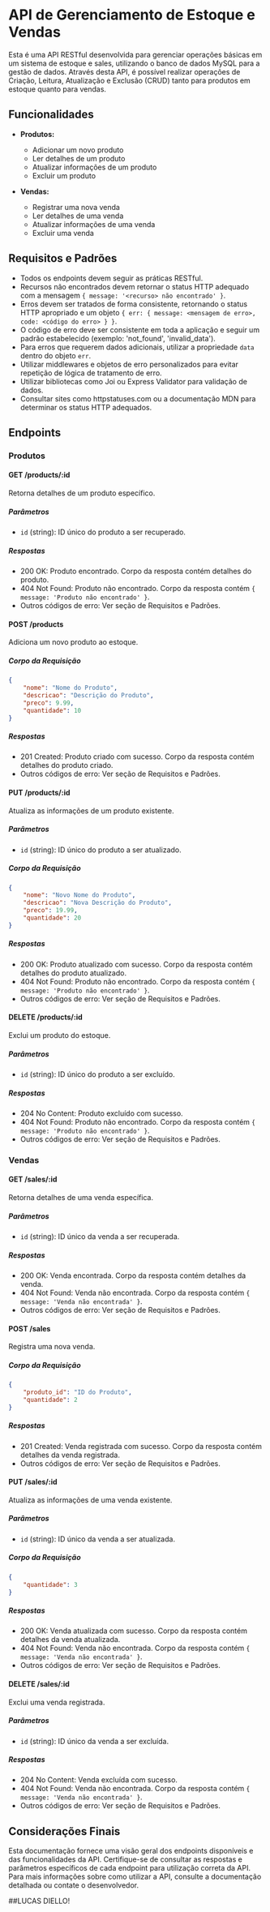 # API de Gerenciamento de Estoque e Vendas

Esta é uma API RESTful desenvolvida para gerenciar operações básicas em um sistema de estoque e sales, utilizando o banco de dados MySQL para a gestão de dados. Através desta API, é possível realizar operações de Criação, Leitura, 
Atualização e Exclusão (CRUD) tanto para produtos em estoque quanto para vendas.

## Funcionalidades

- **Produtos:**
    - Adicionar um novo produto
    - Ler detalhes de um produto
    - Atualizar informações de um produto
    - Excluir um produto

- **Vendas:**
    - Registrar uma nova venda
    - Ler detalhes de uma venda
    - Atualizar informações de uma venda
    - Excluir uma venda

## Requisitos e Padrões

- Todos os endpoints devem seguir as práticas RESTful.
- Recursos não encontrados devem retornar o status HTTP adequado com a mensagem `{ message: '<recurso> não encontrado' }`.
- Erros devem ser tratados de forma consistente, retornando o status HTTP apropriado e um objeto `{ err: { message: <mensagem de erro>, code: <código do erro> } }`.
- O código de erro deve ser consistente em toda a aplicação e seguir um padrão estabelecido (exemplo: 'not_found', 'invalid_data').
- Para erros que requerem dados adicionais, utilizar a propriedade `data` dentro do objeto `err`.
- Utilizar middlewares e objetos de erro personalizados para evitar repetição de lógica de tratamento de erro.
- Utilizar bibliotecas como Joi ou Express Validator para validação de dados.
- Consultar sites como httpstatuses.com ou a documentação MDN para determinar os status HTTP adequados.

## Endpoints

### Produtos

#### GET /products/:id
Retorna detalhes de um produto específico.

##### Parâmetros
- `id` (string): ID único do produto a ser recuperado.

##### Respostas
- 200 OK: Produto encontrado. Corpo da resposta contém detalhes do produto.
- 404 Not Found: Produto não encontrado. Corpo da resposta contém `{ message: 'Produto não encontrado' }`.
- Outros códigos de erro: Ver seção de Requisitos e Padrões.

#### POST /products
Adiciona um novo produto ao estoque.

##### Corpo da Requisição
```json
{
    "nome": "Nome do Produto",
    "descricao": "Descrição do Produto",
    "preco": 9.99,
    "quantidade": 10
}
```

##### Respostas
- 201 Created: Produto criado com sucesso. Corpo da resposta contém detalhes do produto criado.
- Outros códigos de erro: Ver seção de Requisitos e Padrões.

#### PUT /products/:id
Atualiza as informações de um produto existente.

##### Parâmetros
- `id` (string): ID único do produto a ser atualizado.

##### Corpo da Requisição
```json
{
    "nome": "Novo Nome do Produto",
    "descricao": "Nova Descrição do Produto",
    "preco": 19.99,
    "quantidade": 20
}
```

##### Respostas
- 200 OK: Produto atualizado com sucesso. Corpo da resposta contém detalhes do produto atualizado.
- 404 Not Found: Produto não encontrado. Corpo da resposta contém `{ message: 'Produto não encontrado' }`.
- Outros códigos de erro: Ver seção de Requisitos e Padrões.

#### DELETE /products/:id
Exclui um produto do estoque.

##### Parâmetros
- `id` (string): ID único do produto a ser excluído.

##### Respostas
- 204 No Content: Produto excluído com sucesso.
- 404 Not Found: Produto não encontrado. Corpo da resposta contém `{ message: 'Produto não encontrado' }`.
- Outros códigos de erro: Ver seção de Requisitos e Padrões.

### Vendas

#### GET /sales/:id
Retorna detalhes de uma venda específica.

##### Parâmetros
- `id` (string): ID único da venda a ser recuperada.

##### Respostas
- 200 OK: Venda encontrada. Corpo da resposta contém detalhes da venda.
- 404 Not Found: Venda não encontrada. Corpo da resposta contém `{ message: 'Venda não encontrada' }`.
- Outros códigos de erro: Ver seção de Requisitos e Padrões.

#### POST /sales
Registra uma nova venda.

##### Corpo da Requisição
```json
{
    "produto_id": "ID do Produto",
    "quantidade": 2
}
```

##### Respostas
- 201 Created: Venda registrada com sucesso. Corpo da resposta contém detalhes da venda registrada.
- Outros códigos de erro: Ver seção de Requisitos e Padrões.

#### PUT /sales/:id
Atualiza as informações de uma venda existente.

##### Parâmetros
- `id` (string): ID único da venda a ser atualizada.

##### Corpo da Requisição
```json
{
    "quantidade": 3
}
```

##### Respostas
- 200 OK: Venda atualizada com sucesso. Corpo da resposta contém detalhes da venda atualizada.
- 404 Not Found: Venda não encontrada. Corpo da resposta contém `{ message: 'Venda não encontrada' }`.
- Outros códigos de erro: Ver seção de Requisitos e Padrões.

#### DELETE /sales/:id
Exclui uma venda registrada.

##### Parâmetros
- `id` (string): ID único da venda a ser excluída.

##### Respostas
- 204 No Content: Venda excluída com sucesso.
- 404 Not Found: Venda não encontrada. Corpo da resposta contém `{ message: 'Venda não encontrada' }`.
- Outros códigos de erro: Ver seção de Requisitos e Padrões.

## Considerações Finais

Esta documentação fornece uma visão geral dos endpoints disponíveis e das funcionalidades da API. Certifique-se de consultar as respostas e parâmetros específicos de cada endpoint para utilização correta da API. Para mais informações sobre como utilizar a API, consulte a documentação detalhada ou contate o desenvolvedor.

##LUCAS DIELLO!
